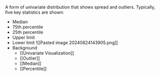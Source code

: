 A form of univariate distribution that shows spread and outliers. Typically, five key statistics are shown:
* Median
* 75th percentile
* 25th percentile
* Upper limit
* Lower limit
![[Pasted image 20240824143905.png]]
* Background
	* [[Univariate Visualization]]
	* [[Outlier]]
	* [[Median]]
	* [[Percentile]]
